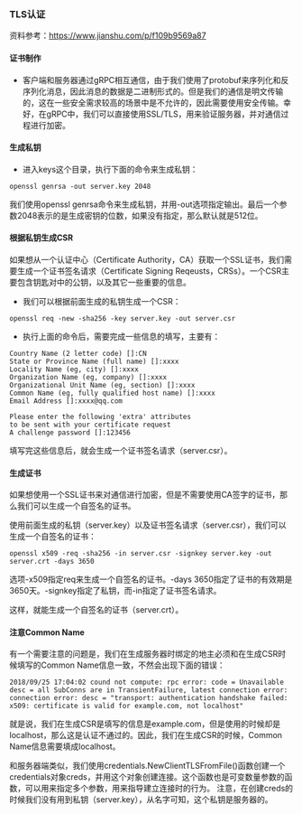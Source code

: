 ### TLS认证


资料参考：https://www.jianshu.com/p/f109b9569a87

#### 证书制作

* 客户端和服务器通过gRPC相互通信，由于我们使用了protobuf来序列化和反序列化消息，因此消息的数据是二进制形式的。但是我们的通信是明文传输的，这在一些安全需求较高的场景中是不允许的，因此需要使用安全传输。幸好，在gRPC中，我们可以直接使用SSL/TLS，用来验证服务器，并对通信过程进行加密。

#### 生成私钥

- 进入keys这个目录，执行下面的命令来生成私钥：

```gotemplate
openssl genrsa -out server.key 2048
```
我们使用openssl genrsa命令来生成私钥，并用-out选项指定输出。最后一个参数2048表示的是生成密钥的位数，如果没有指定，那么默认就是512位。


#### 根据私钥生成CSR

如果想从一个认证中心（Certificate Authority，CA）获取一个SSL证书，我们需要生成一个证书签名请求（Certificate Signing Reqeusts，CRSs）。一个CSR主要包含钥匙对中的公钥，以及其它一些重要的信息。

- 我们可以根据前面生成的私钥生成一个CSR：
  
```gotemplate
openssl req -new -sha256 -key server.key -out server.csr
```

- 执行上面的命令后，需要完成一些信息的填写，主要有：
  
```gotemplate
Country Name (2 letter code) []:CN
State or Province Name (full name) []:xxxx
Locality Name (eg, city) []:xxxx
Organization Name (eg, company) []:xxxx
Organizational Unit Name (eg, section) []:xxxx
Common Name (eg, fully qualified host name) []:xxxx
Email Address []:xxxx@qq.com

Please enter the following 'extra' attributes
to be sent with your certificate request
A challenge password []:123456
```
填写完这些信息后，就会生成一个证书签名请求（server.csr）。

#### 生成证书

如果想使用一个SSL证书来对通信进行加密，但是不需要使用CA签字的证书，那么我们可以生成一个自签名的证书。

使用前面生成的私钥（server.key）以及证书签名请求（server.csr），我们可以生成一个自签名的证书：

```gotemplate
openssl x509 -req -sha256 -in server.csr -signkey server.key -out server.crt -days 3650
```
选项-x509指定req来生成一个自签名的证书。-days 3650指定了证书的有效期是3650天。-signkey指定了私钥，而-in指定了证书签名请求。

这样，就能生成一个自签名的证书（server.crt）。

#### 注意Common Name


有一个需要注意的问题是，我们在生成服务器时绑定的地主必须和在生成CSR时候填写的Common Name信息一致，不然会出现下面的错误：
```gotemplate
2018/09/25 17:04:02 cound not compute: rpc error: code = Unavailable desc = all SubConns are in TransientFailure, latest connection error: connection error: desc = "transport: authentication handshake failed: x509: certificate is valid for example.com, not localhost"
```
就是说，我们在生成CSR是填写的信息是example.com，但是使用的时候却是localhost，那么这是认证不通过的。因此，我们在生成CSR的时候，Common Name信息需要填成localhost。


和服务器端类似，我们使用credentials.NewClientTLSFromFile()函数创建一个credentials对象creds，并用这个对象创建连接。这个函数也是可变数量参数的函数，可以用来指定多个参数，用来指导建立连接时的行为。
注意，在创建creds的时候我们没有用到私钥（server.key），从名字可知，这个私钥是服务器的。
